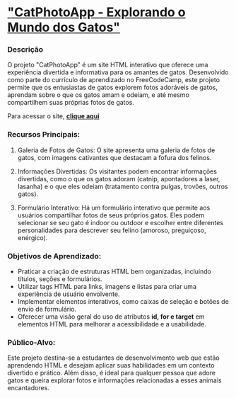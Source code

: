 # ["CatPhotoApp - Explorando o Mundo dos Gatos"](https://6523bf6fac0ed7582750d1a3--sparkly-daifuku-06e62e.netlify.app/)

### Descrição
O projeto "CatPhotoApp" é um site HTML interativo que oferece uma experiência divertida e informativa para os amantes de gatos.
Desenvolvido como parte do currículo de aprendizado no FreeCodeCamp, este projeto permite que os entusiastas de gatos explorem fotos
adoráveis de gatos, aprendam sobre o que os gatos amam e odeiam, e até mesmo compartilhem suas próprias fotos de gatos.

Para acessar o site, [**clique aqui**](https://6523bf6fac0ed7582750d1a3--sparkly-daifuku-06e62e.netlify.app/)

### Recursos Principais:

1. Galeria de Fotos de Gatos: O site apresenta uma galeria de fotos de gatos, com imagens cativantes que destacam a fofura dos felinos.

2. Informações Divertidas: Os visitantes podem encontrar informações divertidas, como o que os gatos adoram (catnip, apontadores a laser, lasanha) e o que eles odeiam (tratamento contra pulgas, trovões, outros gatos).

3. Formulário Interativo: Há um formulário interativo que permite aos usuários compartilhar fotos de seus próprios gatos. Eles podem selecionar se seu gato é indoor ou outdoor e escolher entre diferentes personalidades para descrever seu felino (amoroso, preguiçoso, enérgico).

### Objetivos de Aprendizado:

- Praticar a criação de estruturas HTML bem organizadas, incluindo títulos, seções e formulários.
- Utilizar tags HTML para links, imagens e listas para criar uma experiência de usuário envolvente.
- Implementar elementos interativos, como caixas de seleção e botões de envio de formulário.
- Oferecer uma visão geral do uso de atributos **id, for e target** em elementos HTML para melhorar a acessibilidade e a usabilidade.

### Público-Alvo:

Este projeto destina-se a estudantes de desenvolvimento web que estão aprendendo HTML e desejam aplicar suas habilidades em um contexto divertido e prático.
Além disso, é ideal para qualquer pessoa que adore gatos e queira explorar fotos e informações relacionadas a esses animais encantadores.
